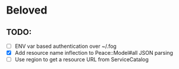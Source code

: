 # Beloved

## TODO:
- [ ] ENV var based authentication over ~/.fog
- [x] Add resource name inflection to Peace::Model#all JSON parsing
- [ ] Use region to get a resource URL from ServiceCatalog
